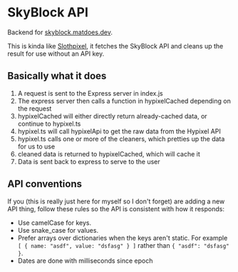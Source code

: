 # SkyBlock API

Backend for [skyblock.matdoes.dev](https://github.com/skyblockstats/skyblock-stats).

This is kinda like [Slothpixel](https://github.com/slothpixel/core), it fetches the SkyBlock API and cleans up the result for use without an API key.

## Basically what it does

1. A request is sent to the Express server in index.js
2. The express server then calls a function in hypixelCached depending on the request
3. hypixelCached will either directly return already-cached data, or continue to hypixel.ts
4. hypixel.ts will call hypixelApi to get the raw data from the Hypixel API
5. hypixel.ts calls one or more of the cleaners, which pretties up the data for us to use
6. cleaned data is returned to hypixelCached, which will cache it
7. Data is sent back to express to serve to the user

## API conventions

If you (this is really just here for myself so I don't forget) are adding a new API thing, follow these rules so the API is consistent with how it responds:

- Use camelCase for keys.
- Use snake_case for values.
- Prefer arrays over dictionaries when the keys aren't static. For example `[ { name: "asdf", value: "dsfasg" } ]` rather than `{ "asdf": "dsfasg" }`.
- Dates are done with milliseconds since epoch
